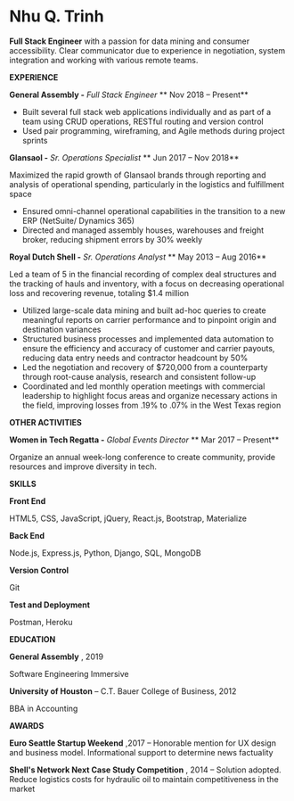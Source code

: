 # Nhu Q. Trinh

**Full Stack Engineer** with a passion for data mining and consumer accessibility. Clear communicator due to experience in negotiation, system integration and working with various remote teams.

**EXPERIENCE**

**General Assembly -** _Full Stack Engineer_ **                   Nov 2018 – Present**

- Built several full stack web applications individually and as part of a team using CRUD operations, RESTful routing and version control
- Used pair programming, wireframing, and Agile methods during project sprints

**Glansaol  -** _Sr. Operations Specialist_ **        Jun 2017 – Nov 2018**

Maximized the rapid growth of Glansaol brands through reporting and analysis of operational spending, particularly in the logistics and fulfillment space

- Ensured omni-channel operational capabilities in the transition to a new ERP (NetSuite/ Dynamics 365)
- Directed and managed assembly houses, warehouses and freight broker, reducing shipment errors by 30% weekly

**Royal Dutch Shell  -** _Sr. Operations Analyst_ **        May 2013 – Aug 2016**

Led a team of 5 in the financial recording of complex deal structures and the tracking of hauls and inventory, with a focus on decreasing operational loss and recovering revenue, totaling $1.4 million

- Utilized large-scale data mining and built ad-hoc queries to create meaningful reports on carrier performance and to pinpoint origin and destination variances
- Structured business processes and implemented data automation to ensure the efficiency and accuracy of customer and carrier payouts, reducing data entry needs and contractor headcount by 50%
- Led the negotiation and recovery of $720,000 from a counterparty through root-cause analysis, research and consistent follow-up
- Coordinated and led monthly operation meetings with commercial leadership to highlight focus areas and organize necessary actions in the field, improving losses from .19% to .07% in the West Texas region

**OTHER ACTIVITIES**

**Women in Tech Regatta -** _Global Events Director_ **        Mar 2017 – Present**

Organize an annual week-long conference to create community, provide resources and improve diversity in tech.


**SKILLS**

**Front End**

HTML5, CSS, JavaScript, jQuery, React.js, Bootstrap, Materialize

**Back End**

Node.js, Express.js, Python, Django, SQL, MongoDB

**Version Control**

Git

**Test and Deployment**

Postman, Heroku

**EDUCATION**

**General Assembly** , 2019

Software Engineering Immersive

**University of Houston** – C.T. Bauer College of Business, 2012

BBA in Accounting

**AWARDS**

**Euro Seattle Startup Weekend** ,2017 – Honorable mention for UX design and business model.  Informational support to determine news factuality

**Shell&#39;s Network Next Case Study Competition** , 2014 – Solution adopted. Reduce logistics costs for hydraulic oil to maintain competitiveness in the market